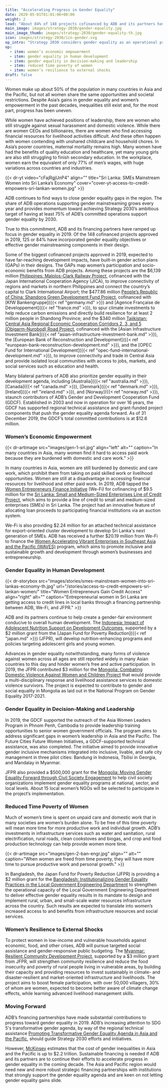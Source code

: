 ```yaml
---
title: "Accelerating Progress in Gender Equality"
date: 2020-05-01T01:01:06+08:00
weight: 2
lead: "About 84% of 148 projects cofinanced by ADB and its partners have incorporated gender equality objectives or effective gender mainstreaming components in their design. Future partnerships will strongly support the gender equality agenda and not let gender equality gains slide."
main_image: images/strategy-2030/gender-equality.jpg
main_image_thumb: images/strategy-2030/gender-equality-th.jpg
icon: images/strategy-2030/icn-gender.svg
op_intro: "Strategy 2030 considers gender equality as an operational priority and focuses on five areas:"
op: 
  - item: women’s economic empowerment
  - item: gender equality in human development
  - item: gender equality in decision-making and leadership
  - item: reduced time poverty of women
  - item: women’s resilience to external shocks
draft: false
---
```


Women make up about 50% of the population in many countries in Asia and the Pacific, but not all women share the same opportunities and societal restrictions. Despite Asia’s gains in gender equality and women’s empowerment in the past decades, inequalities still exist and, for the most part, progress has been uneven.

While women have achieved positions of leadership, there are women who still struggle against sexual harassment and domestic violence. While there are women CEOs and billionaires, there are women who find accessing financial resources for livelihood activities difficult. And these often happen with women contending with unshared childcare and household chores. In Asia’s poorer countries, maternal mortality remains high. Many women have had the benefits of quality education and healthcare, yet many young girls are also still struggling to finish secondary education. In the workplace, women earn the equivalent of only 77% of men’s wages, with huge variations across countries and industries.

{{< dr-yt video="cFajRgjUnP4" align="" title="Sri Lanka: SMEs Mainstream Women into Sri Lanka’s Economy" cover="cover-yt-access-to-credit-empowers-sri-lankan-women.jpg" >}}

ADB continues to find ways to close gender equality gaps in the region. The share of ADB operations supporting gender mainstreaming grows every year and provides momentum toward achieving Strategy 2030’s ambitious target of having at least 75% of ADB’s committed operations support gender equality by 2030.

True to this commitment, ADB and its financing partners have ramped up focus in gender equality in 2019. Of the 148 cofinanced projects approved in 2019, 125 or 84% have incorporated gender equality objectives or effective gender mainstreaming components in their design.

Some of the biggest cofinanced projects approved in 2019, expected to have far-reaching development impacts, have built-in gender action plans (GAPs) in their designs. The GAPs map women’s participation and socio-economic benefits from ADB projects. Among these projects are the $6,139 million [Philippines: Malolos-Clark Railway Project](https://www.adb.org/projects/52083-001/main), cofinanced with the Japan International Cooperation Agency (JICA), to improve connectivity of regions and markets in northern Philippines and connect the country’s capital to Clark International Airport; the $477.86 million [People’s Republic of China: Shandong Green Development Fund Project](https://www.adb.org/projects/51194-001/main), cofinanced with [KfW Bankengruppe]({{< ref "germany.md" >}}) and [Agence Française de Développement]({{< ref "france.md" >}}), to spur climate investments to help reduce carbon emissions and directly build resilience for at least 2 million people in Shandong Province; and the $340 million [Tajikistan: Central Asia Regional Economic Cooperation Corridors 2, 3, and 5 (Obigarm-Nurobod) Road Project](https://www.adb.org/projects/52042-001/main), cofinanced with the [Asian Infrastructure Investment Bank]({{< ref "asian-infrastructure-investment-bank.md" >}}), the [European Bank of Reconstruction and Development]({{< ref "european-bank-reconstruction-development.md" >}}), and the [OPEC Fund for International Development]({{< ref "opec-fund-international-development.md" >}}), to improve connectivity and trade in Central Asia and provide isolated local communities with access to jobs, markets, and social services such as education and health.  

Many bilateral partners of ADB also prioritize gender equality in their development agenda, including [Australia]({{< ref "australia.md" >}}), [Canada]({{< ref "canada.md" >}}), [Denmark]({{< ref "denmark.md" >}}), [Ireland]({{< ref "ireland.md" >}}), and [Norway]({{< ref "norway.md" >}}), staunch contributors of ADB’s Gender and Development Cooperation Fund (GDCF). Established in 2003 and now in operation for over 16 years, the GDCF has supported regional technical assistance and grant-funded project components that push the gender equality agenda forward. As of 31 December 2019, the GDCF’s total committed contributions is at $12.6 million.

### Women’s Economic Empowerment

{{< dr-artimage src="images/gen-1-sri.jpg" align="left" alt="" caption="In many countries in Asia, many women find it hard to access paid work because they are burdened with domestic and care work." >}}

In many countries in Asia, women are still burdened by domestic and care work, which prohibit them from taking on paid skilled work or livelihood opportunities. Women are still at a disadvantage in accessing financial resources for livelihood and other paid work. In 2019, ADB tapped the [Women Entrepreneurs Finance Initiative](./modalities/global-funds/#dr-wefi) (We-Fi) for cofinancing of $9.5 million for the [Sri Lanka: Small and Medium-Sized Enterprises Line of Credit Project](https://www.adb.org/projects/49273-001/main#project-overview), which aims to provide a line of credit to small and medium-sized enterprises (SMEs) in Sri Lanka. The project had an innovative feature of allocating loan proceeds to participating financial institutions via an auction system. 

We-Fi is also providing $2.24 million for an attached technical assistance for export-oriented cluster development to develop Sri Lanka's next generation of SMEs. ADB has received a further $20.19 million from We-Fi to finance the [Women Accelerating Vibrant Enterprises in Southeast Asia and the Pacific (WAVES)](https://www.adb.org/news/new-we-fi-financing-enhance-adbs-support-women-led-smes-viet-nam-and-pacific) program, which aims to promote inclusive and sustainable growth and development through women’s businesses and entrepreneurship.

### Gender Equality in Human Development

{{< dr-storybox src="images/stories/smes-mainstream-women-into-sri-lankas-economy-th.jpg" url="/stories/access-to-credit-empowers-sri-lankan-women/" title="Women Entrepreneurs Gain Credit Access" align="right" alt="" caption="Entrepreneurial women in Sri Lanka are getting access to credit lines in local banks through a financing partnership between ADB, We-Fi, and JFPR." >}}

ADB and its partners continue to help create a gender-fair environment conducive to overall human development. The [Indonesia: Impact of Adolescent Nutrition Support on Development Outcomes](https://www.adb.org/projects/51354-001/main#project-overview), supported by a $2 million grant from the [Japan Fund for Poverty Reduction]({{< ref "japan.md" >}}) (JFPR), will develop nutrition-enhancing programs and policies targeting adolescent girls and young women. 

Advances in gender equality notwithstanding, many forms of violence against women across all ages are still reported widely in many Asian countries to this day and hinder women’s free and active participation. In 2019, the JFPR contributed $3 million for the [Mongolia: Combating Domestic Violence Against Women and Children Project](https://www.adb.org/projects/51217-001/main#project-overview) that would provide a multi-disciplinary response and livelihood assistance services to domestic violence survivors. The project is expected to contribute to gender and social equality in Mongolia as laid out in the National Program on Gender Equality 2017-2021.

### Gender Equality in Decision-Making and Leadership

In 2019, the GDCF supported the outreach of the Asia Women Leaders Program in Phnom Penh, Cambodia to provide leadership training opportunities to senior women government officials. The program aims to address significant gaps in women’s leadership in Asia and the Pacific. The Future Cities Future Women Initiatives, a GDCF-supported technical assistance, was also completed. The initiative aimed to provide innovative gender inclusive mechanisms integrated into inclusive, livable, and safe city management in three pilot cities: Bandung in Indonesia, Tbilisi in Georgia, and Mandalay in Myanmar.

JFPR also provided a $500,000 grant for the [Mongolia: Moving Gender Equality Forward through Civil Society Engagement](https://www.adb.org/projects/52314-001/main#project-overview) to help civil society organizations implement gender equality programs at national, sector, and local levels. About 15 local women’s NGOs will be selected to participate in the project’s implementation.

### Reduced Time Poverty of Women

Much of women’s time is spent on unpaid care and domestic work that in many societies are women’s burden alone. To be free of this time poverty will mean more time for more productive work and individual growth. ADB’s investments in infrastructure services such as water and sanitation, rural electrification, rural roads, clean cookstoves and biogas, and crop and food production technology can help provide women more time.

{{< dr-artimage src="images/gen-2-ban-engr.jpg" align="" alt="" caption="When women are freed from time poverty, they will have more time to pursue productive work and personal growth." >}}

In Bangladesh, the Japan Fund for Poverty Reduction (JFPR) is providing a $2 million grant for the [Bangladesh: Institutionalizing Gender Equality Practices in the Local Government Engineering Department](https://www.adb.org/projects/51319-001/main#project-overview) to strengthen the operational capacity of the Local Government Engineering Department to deliver effective gender equality results in its mandate to design and implement rural, urban, and small-scale water resources infrastructure across the country. Such results are expected to translate into women’s increased access to and benefits from infrastructure resources and social services.

### Women’s Resilience to External Shocks

To protect women in low-income and vulnerable households against economic, food, and other crises, ADB will pursue targeted social assistance and gender-responsive public budgeting. The [Myanmar: Resilient Community Development Project](https://www.adb.org/projects/51242-002/main#project-stories), supported by a $3 million grant from JFPR, will strengthen community resilience and reduce the food insecurity and poverty of rural people living in vulnerable areas, by building their capacity and providing resources to invest sustainably in climate- and disaster-resilient and market-oriented infrastructure and livelihoods. The project aims to boost female participation, with over 50,000 villagers, 30% of whom are women, expected to become better aware of climate change effects, while learning advanced livelihood management skills.

### Moving Forward

ADB’s financing partnerships have made substantial contributions to progress toward gender equality in 2019. ADB’s increasing attention to SDG 5's transformative gender agenda, by way of the regional technical assistance [Promoting Transformative Gender Equality Agenda in Asia and the Pacific](https://www.adb.org/projects/52214-001/main#project-overview), should guide Strategy 2030 efforts and initiatives. 

However, [McKinsey](https://www.mckinsey.com/featured-insights/gender-equality/the-power-of-parity-advancing-womens-equality-in-asia-pacific) estimates that the cost of gender inequalities in Asia and the Pacific is up to $2.2 trillion.  Sustainable financing is needed if ADB and its partners are to continue their efforts to accelerate progress in gender equality in the coming decade. The Asia and Pacific region would need new and more robust strategic financing partnerships with institutions that strongly support the gender equality agenda and are keen on not letting gender equality gains slide.